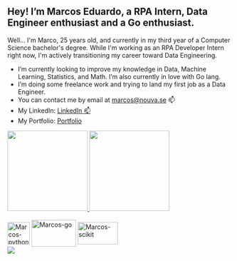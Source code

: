 ## Hey! I’m Marcos Eduardo, a RPA Intern, Data Engineer enthusiast and a Go enthusiast.

Well... I'm Marco, 25 years old, and currently in my third year of a Computer Science bachelor's degree. While I'm working as an RPA Developer Intern right now, I'm actively transitioning my career toward Data Engineering.

- I’m currently looking to improve my knowledge in Data, Machine Learning, Statistics, and Math. I’m also currently in love with Go lang.
- I’m doing some freelance work and trying to land my first job as a Data Engineer.
- You can contact me by email at marcos@nouva.se 📫
- My LinkedIn: <a href="https://www.linkedin.com/in/marcos-eduardo-121603236/" target="_blank">LinkedIn 📫</a>
- My Portfolio: <a href="https://marcoryota.vercel.app/" target="_blank">Portfolio</a>

<div>
  <a href="https://github.com/RyotaMarco" target="_blank">
    <img height="180em" src="https://github-readme-stats.vercel.app/api?username=RyotaMarco&show_icons=true&theme=dark&include_all_commits=true&count_private=true" />
    <img height="180em" src="https://github-readme-stats.vercel.app/api/top-langs/?username=RyotaMarco&layout=compact&langs_count=7&theme=dark" />
  </a>
</div>

<div style="display: inline_block">
  <br>
  <img align="center" alt="Marcos-python" height="50" width="50" src="https://upload.wikimedia.org/wikipedia/commons/thumb/0/0a/Python.svg/1200px-Python.svg.png" />
  <img align="center" alt="Marcos-go" height="60" width="100" src="https://i.imgur.com/HAFTV4D.png" />
  <img align="center" alt="Marcos-scikit" height="50" width="90" src="https://upload.wikimedia.org/wikipedia/commons/thumb/0/05/Scikit_learn_logo_small.svg/1200px-Scikit_learn_logo_small.svg.png" />
</div>

<div>
  <a href="https://www.linkedin.com/in/marcos-eduardo-121603236/" target="_blank">
    <img src="https://img.shields.io/badge/-LinkedIn-%230077B5?style=for-the-badge&logo=linkedin&logoColor=white" target="_blank">
  </a>
</div>
